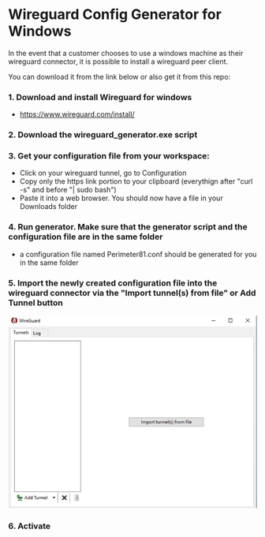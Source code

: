 # Wireguard Config Generator for Windows

In the event that a customer chooses to use a windows machine as their wireguard connector, it is possible to install a wireguard peer client.

You can download it from the link below or also get it from this repo:

### 1. Download and install Wireguard for windows
* https://www.wireguard.com/install/
  
### 2. Download the wireguard_generator.exe script

### 3. Get your configuration file from your workspace:
* Click on your wireguard tunnel, go to Configuration
* Copy only the https link portion to your clipboard (everythign after "curl -s" and before "| sudo bash")
* Paste it into a web browser. You should now have a file in your Downloads folder
  
 ### 4. Run generator. Make sure that the generator script and the configuration file are in the same folder
 * a configuration file named Perimeter81.conf should be generated for you in the same folder
  
 ### 5. Import the newly created configuration file into the wireguard connector via the "Import tunnel(s) from file" or Add Tunnel button
 ![Screenshot](wireguard_windows.jpg)
 
 ### 6. Activate

